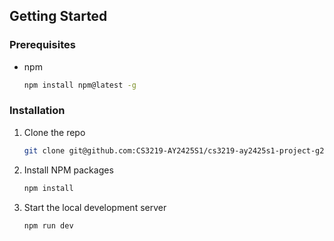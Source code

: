 ## Getting Started

### Prerequisites
* npm
  ```sh
  npm install npm@latest -g
  ```

### Installation

1. Clone the repo
   ```sh
   git clone git@github.com:CS3219-AY2425S1/cs3219-ay2425s1-project-g20.git
   ```
2. Install NPM packages
   ```sh
   npm install
   ```
3. Start the local development server
   ```sh
   npm run dev
   ```